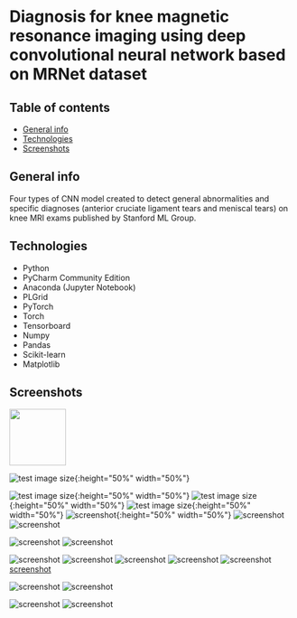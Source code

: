 # Diagnosis for knee magnetic resonance imaging using deep convolutional neural network based on MRNet dataset



## Table of contents
* [General info](#general-info)
* [Technologies](#technologies)
* [Screenshots](#screenshots)

## General info
Four types of CNN model created to detect general abnormalities and specific diagnoses (anterior cruciate ligament tears and meniscal tears) on knee MRI exams published by Stanford ML Group.

## Technologies
* Python
* PyCharm Community Edition
* Anaconda (Jupyter Notebook)
* PLGrid
* PyTorch
* Torch
* Tensorboard
* Numpy
* Pandas
* Scikit-learn
* Matplotlib

## Screenshots
<img src="https://github.com/anitakowalczyk/Diagnosis-for-RMI-using-CNN/tree/master/images/seq3models.png" width="100" height="100">

![test image size](./images/basic-06-3.png){:height="50%" width="50%"}

![test image size](./images/distBiasReLU.png){:height="50%" width="50%"}
![test image size](./images/distGradReLU.png){:height="50%" width="50%"}
![test image size](./images/distWeightReLU.png){:height="50%" width="50%"}
![screenshot](./images/histBiasReLU.png){:height="50%" width="50%"}
![screenshot](./images/histGradReLU.png)
![screenshot](./images/histWeightReLU.png)

![screenshot](./images/relu-05-3.png)
![screenshot](./images/relu-06-3.png)

![screenshot](./images/distBiasLeaky.png)
![screenshot](./images/distGradLeaky.png)
![screenshot](./images/histBiasLeaky.png)
![screenshot](./images/distWeightLeaky.png)
![screenshot](./images/histGradLeaky.png)
[screenshot](./images/histWeightLeaky.png)

![screenshot](./images/leaky-05-3.png)
![screenshot](./images/leaky-06-1.png)

![screenshot](./images/trainACCepoch.png)
![screenshot](./images/trainLOSScomp.png)
